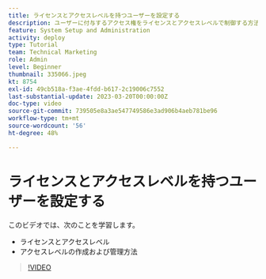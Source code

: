 ```yaml
---
title: ライセンスとアクセスレベルを持つユーザーを設定する
description: ユーザーに付与するアクセス権をライセンスとアクセスレベルで制御する方法について説明します。担当業務がシステムでどのように使用されるかを説明します。
feature: System Setup and Administration
activity: deploy
type: Tutorial
team: Technical Marketing
role: Admin
level: Beginner
thumbnail: 335066.jpeg
kt: 8754
exl-id: 49cb518a-f3ae-4fdd-b617-2c19006c7552
last-substantial-update: 2023-03-20T00:00:00Z
doc-type: video
source-git-commit: 739505e8a3ae547749586e3ad906b4aeb781be96
workflow-type: tm+mt
source-wordcount: '56'
ht-degree: 48%

---
```


# ライセンスとアクセスレベルを持つユーザーを設定する

このビデオでは、次のことを学習します。

* ライセンスとアクセスレベル
* アクセスレベルの作成および管理方法

>[!VIDEO](https://video.tv.adobe.com/v/335066/?quality=12)
